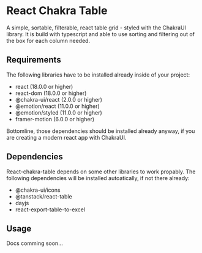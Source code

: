 # React Chakra Table

A simple, sortable, filterable, react table grid - styled with the ChakraUI library.
It is build with typescript and able to use sorting and filtering out of the box for each column needed.

## Requirements

The following libraries have to be installed already inside of your project:

- react (18.0.0 or higher)
- react-dom (18.0.0 or higher)
- @chakra-ui/react (2.0.0 or higher)
- @emotion/react (11.0.0 or higher)
- @emotion/styled (11.0.0 or higher)
- framer-motion (6.0.0 or higher)

Bottomline, those dependencies should be installed already anyway, if you are creating a modern react app with ChakraUI.

## Dependencies

React-chakra-table depends on some other libraries to work propably. The following dependencies will be installed autoatically, if not there already:

- @chakra-ui/icons
- @tanstack/react-table
- dayjs
- react-export-table-to-excel

## Usage

Docs comming soon...
